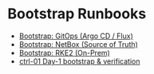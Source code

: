 # Bootstrap Runbooks

- [Bootstrap: GitOps (Argo CD / Flux)](../bootstrap/bootstrap-gitops.md)
- [Bootstrap: NetBox (Source of Truth)](../bootstrap/bootstrap-netbox.md)
- [Bootstrap: RKE2 (On-Prem)](../bootstrap/bootstrap-rke2-install.md)
- [ctrl-01 Day-1 bootstrap & verification](../bootstrap/bootstrap-ctrl01-node.md)
